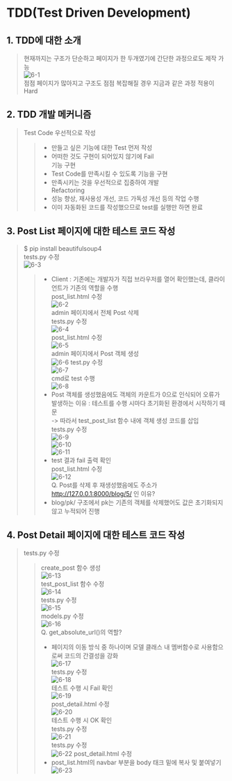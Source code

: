 # TDD(Test Driven Development)

## 1. TDD에 대한 소개
> 현재까지는 구조가 단순하고 페이지가 한 두개였기에 간단한 과정으로도 제작 가능  
![6-1](https://user-images.githubusercontent.com/48504392/79629090-6f856980-8181-11ea-8743-19fed2aec1e5.png)  
> 점점 페이지가 많아지고 구조도 점점 복잡해질 경우 지금과 같은 과정 적용이 Hard  

## 2. TDD 개발 메커니즘
> Test Code 우선적으로 작성  
>> - 만들고 싶은 기능에 대한 Test 먼저 작성  
>> - 어떠한 것도 구현이 되어있지 않기에 Fail  
> 기능 구현  
>> - Test Code를 만족시킬 수 있도록 기능을 구현  
>> - 만족시키는 것을 우선적으로 집중하여 개발  
> Refactoring  
>> - 성능 향상, 재사용성 개선, 코드 가독성 개선 등의 작업 수행  
>> - 이미 자동화된 코드를 작성했으므로 test를 실행만 하면 완료  

## 3. Post List 페이지에 대한 테스트 코드 작성
> $ pip install beautifulsoup4  
> tests.py 수정  
![6-3](https://user-images.githubusercontent.com/48504392/79629093-71e7c380-8181-11ea-9e0a-909cdcbe7ac0.png)  
>> - Client : 기존에는 개발자가 직접 브라우저를 열어 확인했는데, 클라이언트가 기존의 역할을 수행  
> post_list.html 수정  
![6-2](https://user-images.githubusercontent.com/48504392/79629091-714f2d00-8181-11ea-8e1a-739179fdff1b.png)  
> admin 페이지에서 전체 Post 삭제  
> tests.py 수정  
![6-4](https://user-images.githubusercontent.com/48504392/79629094-71e7c380-8181-11ea-91bf-5517c0d31c9d.png)  
> post_list.html 수정  
![6-5](https://user-images.githubusercontent.com/48504392/79629095-72805a00-8181-11ea-9b03-5f05b60d62e5.png)  
> admin 페이지에서 Post 객체 생성  
![6-6](https://user-images.githubusercontent.com/48504392/79629096-7318f080-8181-11ea-90f3-44037b6652eb.png)
> test.py 수정  
![6-7](https://user-images.githubusercontent.com/48504392/79629097-73b18700-8181-11ea-9b05-bf29f96f24fc.png)  
> cmd로 test 수행  
![6-8](https://user-images.githubusercontent.com/48504392/79629098-73b18700-8181-11ea-8b02-adbc2d5ffc26.png)  
>> - Post 객체를 생성했음에도 객체의 카운트가 0으로 인식되어 오류가 발생하는 이유 : 테스트를 수행 시마다 초기화된 환경에서 시작하기 때문  
>> -> 따라서 test_post_list 함수 내에 객체 생성 코드를 삽입  
> tests.py 수정  
>> ![6-9](https://user-images.githubusercontent.com/48504392/79629099-744a1d80-8181-11ea-9cd5-08986f0c7316.png)  
>> ![6-10](https://user-images.githubusercontent.com/48504392/79629100-74e2b400-8181-11ea-9044-0be4621b5293.png)  
>> ![6-11](https://user-images.githubusercontent.com/48504392/79629101-757b4a80-8181-11ea-8a99-6d1133bc4ccc.png)  
>> - test 결과 fail 출력 확인  
> post_list.html 수정  
![6-12](https://user-images.githubusercontent.com/48504392/79629102-757b4a80-8181-11ea-9124-95450f054c8e.png)  
> Q. Post를 삭제 후 재생성했음에도 주소가 http://127.0.0.1:8000/blog/5/ 인 이유?  
>> - blog/pk/ 구조에서 pk는 기존의 객체를 삭제했어도 값은 초기화되지 않고 누적되어 진행  

## 4. Post Detail 페이지에 대한 테스트 코드 작성
> tests.py 수정  
>> create_post 함수 생성  
![6-13](https://user-images.githubusercontent.com/48504392/79629104-7613e100-8181-11ea-949f-bc3bac0b230e.png)  
>> test_post_list 함수 수정  
![6-14](https://user-images.githubusercontent.com/48504392/79629105-76ac7780-8181-11ea-9ebc-a7ebbf3d7d05.png)  
> tests.py 수정  
![6-15](https://user-images.githubusercontent.com/48504392/79629107-77450e00-8181-11ea-8b3a-8d64c70a5c29.png)  
> models.py 수정  
![6-16](https://user-images.githubusercontent.com/48504392/79629108-77dda480-8181-11ea-92f1-0a38f6335262.png)  
> Q. get_absolute_url()의 역할?  
>> - 페이지의 이동 방식 중 하나이며 모델 클래스 내 멤버함수로 사용함으로써 코드의 간결성을 강화  
>> ![6-17](https://user-images.githubusercontent.com/48504392/79629110-78763b00-8181-11ea-881c-811ccd28304b.png)  
> tests.py 수정  
![6-18](https://user-images.githubusercontent.com/48504392/79629111-78763b00-8181-11ea-8bcd-f617ba4aaf19.png)  
> 테스트 수행 시 Fail 확인  
![6-19](https://user-images.githubusercontent.com/48504392/79629112-790ed180-8181-11ea-80da-af8540800cb7.png)  
> post_detail.html 수정  
![6-20](https://user-images.githubusercontent.com/48504392/79629114-79a76800-8181-11ea-8a7a-a466c7cd65a6.png)  
> 테스트 수행 시 OK 확인  
> tests.py 수정  
![6-21](https://user-images.githubusercontent.com/48504392/79629115-7a3ffe80-8181-11ea-8272-0726cca09971.png)  
> tests.py 수정  
![6-22](https://user-images.githubusercontent.com/48504392/79629116-7a3ffe80-8181-11ea-89ec-2d9cd76a5e4e.png)
> post_detail.html 수정  
>> - post_list.html의 navbar 부분을 body 태크 밑에 복사 및 붙여넣기  
![6-23](https://user-images.githubusercontent.com/48504392/79629117-7ad89500-8181-11ea-922b-fbfb38f0afa0.png) 

